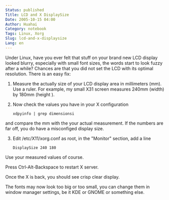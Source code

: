 ```yaml
---
Status: published
Title: LCD and X DisplaySize
Date: 2005-10-15 04:00
Author: Huahai
Category: notebook
Tags: Linux, Xorg
Slug: lcd-and-x-displaysize
Lang: en
---
```


Under Linux, have you ever felt that stuff on your brand new LCD display looked blurry, especially with small font sizes, the words start to look fuzzy after a while? Chances are that you did not set the LCD with its optimal resolution. There is an easy fix:  

1. Measure the actually size of your LCD display area in millimeters (mm). Use a ruler. For example, my small X31 screen measures 240mm (width) by 180mm (height ).  

2. Now check the values you have in your X configuration  

    `xdpyinfo | grep dimensionsi`

and compare the mm with the your actual measurement. If the numbers are far off, you do have a misconfiged display size.  

3. Edit /etc/X11/xorg.conf as root, in the "Monitor" section, add a line  

    `DisplaySize 240 180`

Use your measured values of course.  

Press Ctrl-Alt-Backspace to restart X server.  

Once the X is back, you should see crisp clear display.  

The fonts may now look too big or too small, you can change them in window manager settings, be it KDE or GNOME or something else.
